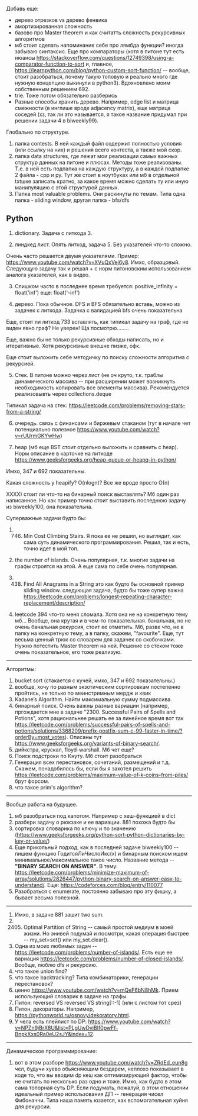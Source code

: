 Добавь еще:
- дерево отрезков vs дерево фенвика
- амортизированная сложность
- базово про Master theorem и как считатть сложность рекурсивных алгоритмов
- мб стоит сделать напоминание себе про лямбда функции? иногда забываю синтаксис. Еще про компараторы (хотя в питоне тут есть нюансы https://stackoverflow.com/questions/12749398/using-a-comparator-function-to-sort и, главное, https://learnpython.com/blog/python-custom-sort-function/ -- вообще, стоит разобраться, почему такую топовую и реально много где нужную концепцию выкинули в python3). Вдохновлено моим собственным решением 692.
- trie. Тоже потом обязательно разберись
- Разные способы хранить дерево. Например, edge list и матрица смежности (в инглише вроде adjacency matrix), еще матрица соседей (хз, так ли это называется, я такое название придумал при решении задачи 4 в biweekly99).


Глобально по структуре.
1) папка contests. В ней каждый файл содержит полностью условия (или ссылку на них) и решения всего контеста, а также мой скор.
2) папка data structures, где лежат мои реализации самых важных структур данных на питоне и плюсах. Методы тоже реализованы.
Т.е. в ней есть подпапка на каждую структуру, а в каждой подпапке 2 файла - cpp и py.
Тут же стоит в ноутбуках или мб в отдельной txtшке записать кратно, за какое время можно сделать ту или иную манипуляцию с этой структурой данных.
3) Папка most valuable problems. Они раскинуты по темам.
Типа одна папка - sliding window, 
другая папка - bfs/dfs

## Python
1) dictionary. 
Задача с литкода 3.

2) линдкед лист.
Опять литкод, задача 5.
Без указателей что-то сложно.

Очень часто решается двумя указателями. Пример: https://www.youtube.com/watch?v=XVuQxVej6y8. Имхо, образцовый. Следующую задачу так и решал + с норм питоновским использованием аналога указателей, как в видео.

3) Слишком часто в последнее время требуется: 
positive_infinity = float('inf')
еще: float('-inf')

4) дерево. Пока обычное.
DFS и BFS обязательно вставь, можно из задачек с литкода. 
Задачка с валидацией bfs очень показательна

Еще, стоит ли литкод 733 вставлять, как типикал задачу на граф, где не виден явно граф? Не уверен! Ща посмотрю........

Еще, важно бы не только рекурсивные обходы написать, но и итеративные. Хотя рекурсивные внешне пизже, офк.



Еще стоит выложить себе методичку по поиску сложности алгоритма с рекурсией.

5) Стек.
В питоне можно через лист (не оч круто, т.к. траблы динамического массива -- при расширении может возникнуть необходимость копировать все элементы массива).
Рекомендуется реализовывть через collections.deque

Типикал задача на стек: https://leetcode.com/problems/removing-stars-from-a-string/

6) очередь.
связь с финансами и биржевым стаканом (тут в начале чет потенциально полезное https://www.youtube.com/watch?v=rUUrmGKYwHw)

7) heap (мб еще BST стоит отдельно выложить и сравнить с heap). Норм описание в карточке на литкоде
https://www.geeksforgeeks.org/heap-queue-or-heapq-in-python/

Имхо, 347 и 692 показательны.

Какая сложность у heapify? O(nlogn)? Все же вроде просто О(n)


XXXX) стоит ли что-то на бинарный поиск выставлять? Мб один раз написанное. 
Но как пример точно стоит выставить последнюю задачу из biweekly100, она показательна.



Суперважные задачи будто бы:
1) 746. Min Cost Climbing Stairs.
Я пока ее не решил, но выглядит, как сама суть динамического программирования. 
Решил, так и есть, точно идет в мой топ.
2) the number of islands. Очень популярная, т.к. многие задачи на графы строятся на этой. А еще сама по себе очень популярная.
3) 438. Find All Anagrams in a String
это как будто бы основной пример sliding window. 
следующая задача, будто бы тоже супер важна https://leetcode.com/problems/longest-repeating-character-replacement/description/

4) leetcode 394 что-то меня сломала. Хотя она не на конкретную тему мб...
Вообще, она крутая и в чем-то показательная. банальная, но не очень банальная рекурсия, стоит ее отметить. Мб, разве что, не в папку на конкретную тему, а в папку, скажем, "favourite".
Еще, тут весьма ценный трюк со словарем для задачек со скобочками.
Нужно потестить Master theorem на ней.
Решение со стеком тоже очень показательное, его тоже реализую.
______________________________________________
Алгоритмы:
1) bucket sort (стакается с кучей, имхо, 347 и 692 показательны.)
2) вообще, хочу по разным экзотическим сортировкам постепенно пройтись, не только по меинстримным мердж и квик
3) Kadane’s Algorithm. Найти максимальную сумму подмассива.
4) бинарный поиск. Очень важны разные вариации (например, пргождается мне в задаче "2300. Successful Pairs of Spells and Potions", хотя рациональнее решать ее за линейное время вот так https://leetcode.com/problems/successful-pairs-of-spells-and-potions/solutions/3368209/prefix-postfix-sum-c-99-faster-in-time/?orderBy=most_votes). Описаны тут https://www.geeksforgeeks.org/variants-of-binary-search/.
5) дийкстра, крускал, floyd-warshall. Мб чет еще?
6) Поиск подстроки по Кнуту. Мб стоит разобраться
7) Генерация всех перестановок, сочетаний, размещений и т.д. Скажем, понадобилось бы, если бы я захотел решить https://leetcode.com/problems/maximum-value-of-k-coins-from-piles/ брут форсом.
8) что такое prim's algorithm?
________________
Вообще работа на будущее. 
1) мб разобраться под капотом. Например с хеш-функцией в dict
2) разбери задачу о рюкзаке и ее вариации. 881 похожа будто бы
3) сортировка словарика по ключу и по значению (https://www.geeksforgeeks.org/python-sort-python-dictionaries-by-key-or-value/)
4) Еще прикольный подход, как в последней задаче biweekly100 -- пишем функцию ГодитсяЛиЧислоИкс(x) и бинарным поиском ищем минимальное/максимальное такое число.
Название метода -- **"BINARY SEARCH ON ANSWER"**. В тему: https://leetcode.com/problems/minimize-maximum-of-array/solutions/2826447/python-binary-search-on-answer-easy-to-understand/. Еще: https://codeforces.com/blog/entry/110077
5) Разобраться с enumerate, постоянно забываю про эту фишку, а бывает весьма полезной.
__________________________________________________________________
1) Имхо, в задаче 881 зашит two sum.
2) 2405. Optimal Partition of String -- самый простой медиум в моей жизни. Но энивей подумай и посмотри, какая операция быстрее -- my_set=set() или my_set.clear().
3) Одна из моих любимых задач -- https://leetcode.com/problems/number-of-islands/. Есть еще ее вариация https://leetcode.com/problems/number-of-closed-islands/. Вообще, люблю dfs и рекурсию.
4) что такое union find?
5) что такое backtracking? Типа комбинаторики, генерации перестановок? 
6) ценно https://www.youtube.com/watch?v=mQeF6bN8hMk. Прием использующий словарик в задаче на графы.
7) Питон: reversed VS reversed VS string[::-1] (или с листом тот срез)
8) Питон, декораторы. Например, https://pythonworld.ru/osnovy/dekoratory.html.
9) У чела есть плейлист по DP: https://www.youtube.com/watch?v=NPZn9jBrX8U&list=PLgUwDviBIf0pwFf-BnpkXxs0Ra0eU2sJY&index=12.

_____________________________________________
Динамическое программирование:
1) вот в этом разборе https://www.youtube.com/watch?v=ZRdEd_eun8g чел, будучи хуево обьясняющим бездарем, неплохо показывает в коде то, что вы вводим dp кеш как оптимизирующий фактор, чтобы не считать по несколько раз одно и тоже. Имхо, как будто в этом сама топорная суть DP. Если подумать, пожалуй, в этом отношении идеальный пример использования ДП -- генерация чисел Фибоначчи. Типа наша память юзается, как вспомогательная хуйня для рекурсии.
